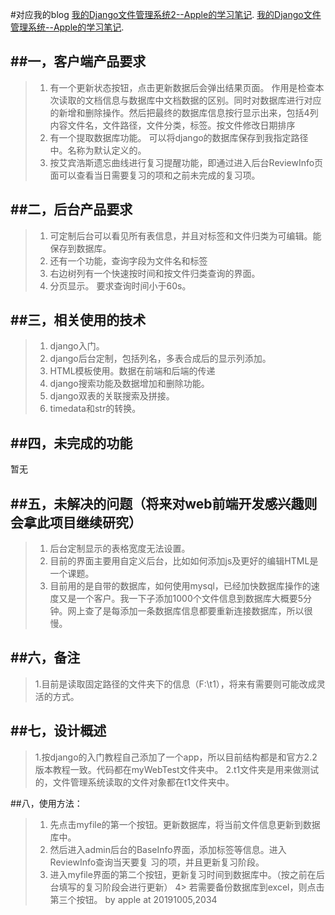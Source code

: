 #对应我的blog
[我的Django文件管理系统2--Apple的学习笔记](https://www.jianshu.com/p/23e27bbaf9cf).
[我的Django文件管理系统--Apple的学习笔记](https://www.jianshu.com/p/7243b8863dba). 

##一，客户端产品要求
-----------
>1. 有一个更新状态按钮，点击更新数据后会弹出结果页面。
    作用是检查本次读取的文档信息与数据库中文档数据的区别。同时对数据库进行对应的新增和删除操作。然后把最终的数据库信息按行显示出来，包括4列内容文件名，文件路径，文件分类，标签。按文件修改日期排序
>2. 有一个提取数据库功能。
    可以将django的数据库保存到我指定路径中。名称为默认定义的。
>3. 按艾宾浩斯遗忘曲线进行复习提醒功能，即通过进入后台ReviewInfo页面可以查看当日需要复习的项和之前未完成的复习项。

##二，后台产品要求
----------
>1. 可定制后台可以看见所有表信息，并且对标签和文件归类为可编辑。能保存到数据库。
>2. 还有一个功能，查询字段为文件名和标签
>3. 右边树列有一个快速按时间和按文件归类查询的界面。
>4. 分页显示。
>要求查询时间小于60s。

##三，相关使用的技术
------------------
>1. django入门。
>2. django后台定制，包括列名，多表合成后的显示列添加。
>3. HTML模板使用。数据在前端和后端的传递
>4. django搜索功能及数据增加和删除功能。
>5. django双表的关联搜索及拼接。
>6. timedata和str的转换。

##四，未完成的功能
-----------------
暂无

##五，未解决的问题（将来对web前端开发感兴趣则会拿此项目继续研究）
-----------------
>1. 后台定制显示的表格宽度无法设置。
>2. 目前的界面主要用自定义后台，比如如何添加js及更好的编辑HTML是一个课题。
>3. 目前用的是自带的数据库，如何使用mysql，已经加快数据库操作的速度又是一个客户。我一下子添加1000个文件信息到数据库大概要5分钟。网上查了是每添加一条数据库信息都要重新连接数据库，所以很慢。

##六，备注
---------
>1.目前是读取固定路径的文件夹下的信息（F:\t1），将来有需要则可能改成灵活的方式。

##七，设计概述
-------------
>1.按django的入门教程自己添加了一个app，所以目前结构都是和官方2.2版本教程一致。代码都在myWebTest文件夹中。
>2.t1文件夹是用来做测试的，文件管理系统读取的文件对象都在t1文件夹中。

##八，使用方法：
>1. 先点击myfile的第一个按钮。更新数据库，将当前文件信息更新到数据库中。
>2. 然后进入admin后台的BaseInfo界面，添加标签等信息。进入ReviewInfo查询当天要复 
习的项，并且更新复习阶段。
>3. 进入myfile界面的第二个按钮，更新复习时间到数据库中。（按之前在后台填写的复习阶段会进行更新）
4> 若需要备份数据库到excel，则点击第三个按钮。
>by apple at 20191005,2034

